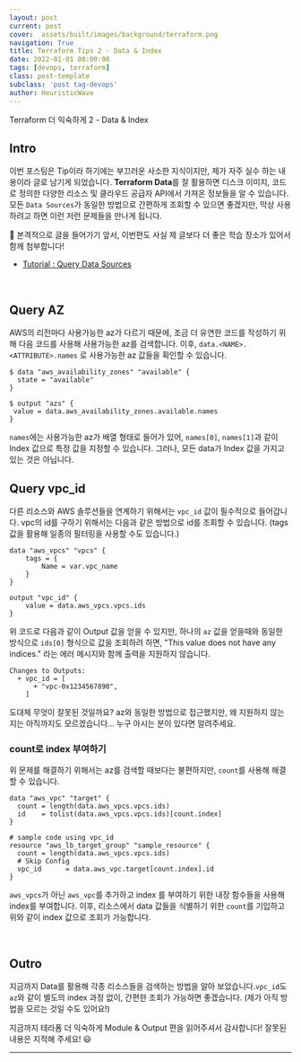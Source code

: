 ```yaml
---
layout: post
current: post
cover:  assets/built/images/background/terraform.png
navigation: True
title: Terraform Tips 2 - Data & Index
date: 2022-01-01 00:00:00
tags: [devops, terraform]
class: post-template
subclass: 'post tag-devops'
author: HeuristicWave
---
```


Terraform 더 익숙하게 2 - Data & Index


## Intro

이번 포스팅은 Tip이라 하기에는 부끄러운 사소한 지식이지만, 제가 자주 실수 하는 내용이라 글로 남기게 되었습니다. **Terraform Data**를 잘 활용하면 디스크 이미지, 코드로 정의한 다양한 리소스 및 클라우드 공급자 API에서 가져온 정보들을 알 수 있습니다.
모든 `Data Sources`가 동일한 방법으로 간편하게 조회할 수 있으면 좋겠지만, 막상 사용하려고 하면 이런 저런 문제들을 만나게 됩니다.

🥲 본격적으로 글을 들어가기 앞서, 이번편도 사실 제 글보다 더 좋은 학습 장소가 있어서 함께 첨부합니다! 

- [Tutorial : Query Data Sources](https://learn.hashicorp.com/tutorials/terraform/data-sources)

<br>

## Query AZ

AWS의 리전마다 사용가능한 az가 다르기 때문에, 조금 더 유연한 코드를 작성하기 위해 다음 코드를 사용해 사용가능한 az를 검색합니다.
이후, `data.<NAME>.<ATTRIBUTE>.names` 로 사용가능한 az 값들을 확인할 수 있습니다.

```shell
$ data "aws_availability_zones" "available" {
  state = "available"
}

$ output "azs" {
 value = data.aws_availability_zones.available.names
}
```

`names`에는 사용가능한 az가 배열 형태로 들어가 있어, `names[0]`, `names[1]`과 같이 Index 값으로 특정 값을 지정할 수 있습니다.
그러나, 모든 data가 Index 값을 가지고 있는 것은 아닙니다. 

## Query vpc_id

다른 리소스와 AWS 솔루션들을 연계하기 위해서는 `vpc_id` 값이 필수적으로 들어갑니다.
vpc의 id를 구하기 위해서는 다음과 같은 방법으로 id를 조회할 수 있습니다.
(tags 값을 활용해 일종의 필터링을 사용할 수도 있습니다.)

```shell
data "aws_vpcs" "vpcs" {
    tags = {
        Name = var.vpc_name
    }
}

output "vpc_id" {
    value = data.aws_vpcs.vpcs.ids
}
```

위 코드로 다음과 같이 Output 값을 얻을 수 있지만, 하나의 `az` 값을 얻을때와 동일한 방식으로 `ids[0]` 형식으로 값을 조회하려 하면,
"This value does not have any indices." 라는 에러 메시지와 함께 출력을 지원하지 않습니다.

```shell
Changes to Outputs:
  + vpc_id = [
      + "vpc-0x1234567890",
    ]
```

도대체 무엇이 잘못된 것일까요? az와 동일한 방법으로 접근했지만, 왜 지원하지 않는지는 아직까지도 모르겠습니다...
누구 아시는 분이 있다면 알려주세요.

### count로 index 부여하기

위 문제를 해결하기 위해서는 az를 검색할 때보다는 불편하지만, `count`를 사용해 해결할 수 있습니다.

```shell
data "aws_vpc" "target" {
  count = length(data.aws_vpcs.vpcs.ids)
  id    = tolist(data.aws_vpcs.vpcs.ids)[count.index]
}

# sample code using vpc_id
resource "aws_lb_target_group" "sample_resource" {
  count = length(data.aws_vpcs.vpcs.ids)
  # Skip Config
  vpc_id      = data.aws_vpc.target[count.index].id
}
```

`aws_vpcs`가 아닌 `aws_vpc`를 추가하고 index 를 부여하기 위한 내장 함수들을 사용해 index를 부여합니다.
이후, 리소스에서 data 값들을 식별하기 위한 `count`를 기입하고 위와 같이 index 값으로 조회가 가능합니다.

<br>

## Outro

지금까지 Data를 활용해 각종 리소스들을 검색하는 방법을 알아 보았습니다.`vpc_id`도 `az`와 같이 별도의 index 과정 없이,
간편한 조회가 가능하면 좋겠습니다. (제가 아직 방법을 모르는 것일 수도 있어요!)

지금까지 테라폼 더 익숙하게 Module & Output 편을 읽어주셔서 감사합니다! 잘못된 내용은 지적해 주세요! 😃

---
